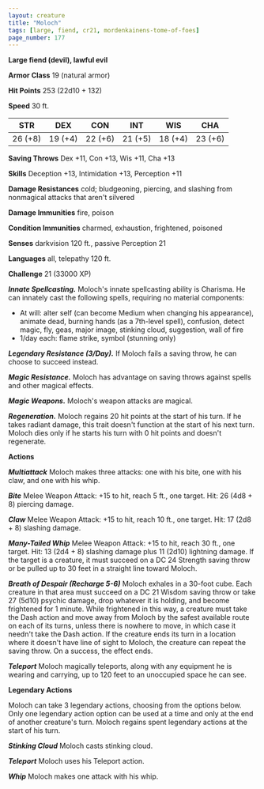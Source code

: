 ```yaml
---
layout: creature
title: "Moloch"
tags: [large, fiend, cr21, mordenkainens-tome-of-foes]
page_number: 177
---
```


**Large fiend (devil), lawful evil**

**Armor Class** 19 (natural armor)

**Hit Points** 253  (22d10 + 132)

**Speed** 30 ft.

|   STR   |   DEX   |   CON   |   INT   |   WIS   |   CHA   |
|:-------:|:-------:|:-------:|:-------:|:-------:|:-------:|
| 26 (+8) | 19 (+4) | 22 (+6) | 21 (+5) | 18 (+4) | 23 (+6) |

**Saving Throws** Dex +11, Con +13, Wis +11, Cha +13

**Skills** Deception +13, Intimidation +13, Perception +11

**Damage Resistances** cold; bludgeoning, piercing, and slashing from nonmagical attacks that aren't silvered

**Damage Immunities** fire, poison

**Condition Immunities** charmed, exhaustion, frightened, poisoned

**Senses** darkvision 120 ft., passive Perception 21

**Languages** all, telepathy 120 ft.

**Challenge** 21 (33000 XP)

***Innate Spellcasting.*** Moloch's innate spellcasting ability is Charisma. He can innately cast the following spells, requiring no material components:
* At will: alter self (can become Medium when changing his appearance), animate dead, burning hands (as a 7th-level spell), confusion, detect magic, fly, geas, major image, stinking cloud, suggestion, wall of fire
* 1/day each: flame strike, symbol (stunning only)

***Legendary Resistance (3/Day).*** If Moloch fails a saving throw, he can choose to succeed instead.

***Magic Resistance.*** Moloch has advantage on saving throws against spells and other magical effects.

***Magic Weapons.*** Moloch's weapon attacks are magical.

***Regeneration.*** Moloch regains 20 hit points at the start of his turn. If he takes radiant damage, this trait doesn't function at the start of his next turn. Moloch dies only if he starts his turn with 0 hit points and doesn't regenerate.

**Actions**

***Multiattack*** Moloch makes three attacks: one with his bite, one with his claw, and one with his whip.

***Bite*** Melee Weapon Attack: +15 to hit, reach 5 ft., one target. Hit: 26 (4d8 + 8) piercing damage.

***Claw*** Melee Weapon Attack: +15 to hit, reach 10 ft., one target. Hit: 17 (2d8 + 8) slashing damage.

***Many-Tailed Whip*** Melee Weapon Attack: +15 to hit, reach 30 ft., one target. Hit: 13 (2d4 + 8) slashing damage plus 11 (2d10) lightning damage. If the target is a creature, it must succeed on a DC 24 Strength saving throw or be pulled up to 30 feet in a straight line toward Moloch.

***Breath of Despair (Recharge 5-6)*** Moloch exhales in a 30-foot cube. Each creature in that area must succeed on a DC 21 Wisdom saving throw or take 27 (5d10) psychic damage, drop whatever it is holding, and become frightened for 1 minute. While frightened in this way, a creature must take the Dash action and move away from Moloch by the safest available route on each of its turns, unless there is nowhere to move, in which case it needn't take the Dash action. If the creature ends its turn in a location where it doesn't have line of sight to Moloch, the creature can repeat the saving throw. On a success, the effect ends.

***Teleport*** Moloch magically teleports, along with any equipment he is wearing and carrying, up to 120 feet to an unoccupied space he can see.

**Legendary Actions**

Moloch can take 3 legendary actions, choosing from the options below. Only one legendary action option can be used at a time and only at the end of another creature's turn. Moloch regains spent legendary actions at the start of his turn.

***Stinking Cloud*** Moloch casts stinking cloud.

***Teleport*** Moloch uses his Teleport action.

***Whip*** Moloch makes one attack with his whip.
